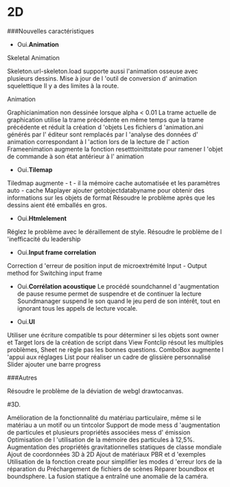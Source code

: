 # 2D

###Nouvelles caractéristiques

- Oui.**Animation**

Skeletal Animation

Skeleton.url-skeleton.load supporte aussi l'animation osseuse avec plusieurs dessins.
Mise à jour de l 'outil de conversion d' animation squelettique
Il y a des limites à la route.

Animation

Graphicianimation non dessinée lorsque alpha < 0.01
La trame actuelle de graphication utilise la trame précédente en même temps que la trame précédente et réduit la création d 'objets
Les fichiers d 'animation.ani générés par l' éditeur sont remplacés par l 'analyse des données d' animation correspondant à l 'action lors de la lecture de l' action
Frameenimation augmente la fonction resetttoinittstate pour ramener l 'objet de commande à son état antérieur à l' animation
​

- Oui.**Tilemap**

Tiledmap augmente - t - il la mémoire cache automatisée et les paramètres auto - cache
Maplayer ajouter getobjectdatabyname pour obtenir des informations sur les objets de format
Résoudre le problème après que les dessins aient été emballés en gros.

- Oui.**Htmlelement**

Réglez le problème avec le déraillement de style.
Résoudre le problème de l 'inefficacité du leadership

- Oui.**Input frame correlation**

Correction d 'erreur de position input de microextrémité
Input - Output method for Switching input frame


- Oui.**Corrélation acoustique**
Le procédé soundchannel d 'augmentation de pause resume permet de suspendre et de continuer la lecture
Soundmanager suspend le son quand le jeu perd de son intérêt, tout en ignorant tous les appels de lecture vocale.

- Oui.**UI**

Utiliser une écriture compatible ts pour déterminer si les objets sont owner et Target lors de la création de script dans View
Fontclip résout les multiples problèmes, Sheet ne règle pas les bonnes questions.
ComboBox augmente l 'appui aux réglages List pour réaliser un cadre de glissière personnalisé
Slider ajouter une barre progress

###Autres

Résoudre le problème de la déviation de webgl drawtocanvas.



#3D.

Amélioration de la fonctionnalité du matériau particulaire, même si le matériau a un motif ou un tintcolor
Support de mode mess d 'augmentation de particules et plusieurs propriétés associées mess d' émission
Optimisation de l 'utilisation de la mémoire des particules à 12,5%.
Augmentation des propriétés gravitationnelles statiques de classe mondiale
Ajout de coordonnées 3D à 2D
Ajout de matériaux PBR et d 'exemples
Utilisation de la fonction create pour simplifier les modes d 'erreur lors de la réparation du Préchargement de fichiers de scènes
Réparer boundbox et boundsphere.
La fusion statique a entraîné une anomalie de la caméra.



